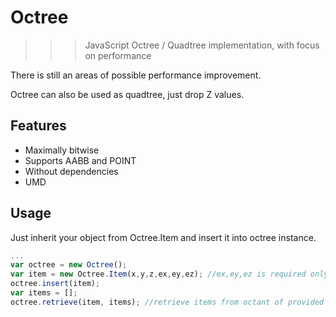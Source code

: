 # Octree
>>> JavaScript Octree / Quadtree implementation, with focus on performance

There is still an areas of possible performance improvement.

Octree can also be used as quadtree, just drop Z values.

## Features
* Maximally bitwise
* Supports AABB and POINT
* Without dependencies
* UMD

## Usage
Just inherit your object from Octree.Item and insert it into octree instance.

```js
...
var octree = new Octree();
var item = new Octree.Item(x,y,z,ex,ey,ez); //ex,ey,ez is required only for AABB item
octree.insert(item);
var items = [];
octree.retrieve(item, items); //retrieve items from octant of provided item
```